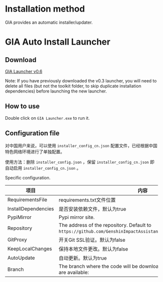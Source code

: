 # Installation method

GIA provides an automatic installer/updater.

# GIA Auto Install Launcher

## Download

[GIA Launcher v0.6](https://github.com/infstellar/genshin_impact_assistant/releases/download/v0.6.0-beta.542/GIA_Launcher_v0.6.0.7z)

Note: If you have previously downloaded the v0.3 launcher, you will need to delete all files (but not the toolkit folder, to skip duplicate installation dependencies) before launching the new launcher.

## How to use

Double click on `GIA Launcher.exe` to run it.

## Configuration file

对中国用户来说，可以使用 `installer_config_cn.json` 配置文件，已经根据中国特色网络环境进行了单独配置。

使用方法：删除 `installer_config.json` ，保留 `installer_config_cn.json` 即自动启用 `installer_config_cn.json` 。

Specific configuration.

| 项目                  | 内容                                                                                                               |
| ------------------- | ---------------------------------------------------------------------------------------------------------------- |
| RequirementsFile    | requirements.txt文件位置                                                                                             |
| InstallDependencies | 是否安装依赖文件，默认为true                                                                                                 |
| PypiMirror          | Pypi mirror site.                                                                                                |
| Repository          | The address of the repository. Default to `https://github.com/GenshinImpactAssistant/GIA_Launcher_Download_Lib`. |
| GitProxy            | 开关Git SSL验证。默认为false                                                                                             |
| KeepLocalChanges    | 保持本地文件更改。默认为false                                                                                                |
| AutoUpdate          | 自动更新。默认为true                                                                                                     |
| Branch              | The branch where the code will be downloaded. The following branches are available:                              |
